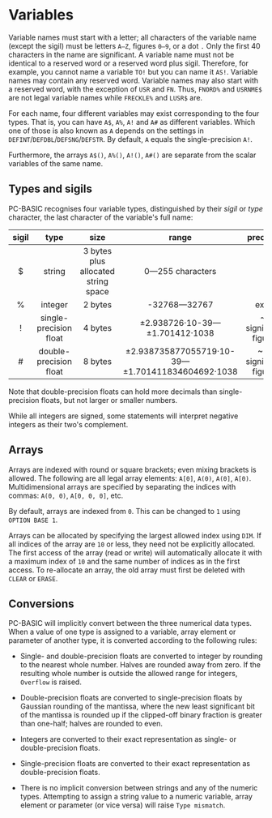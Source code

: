 # Variables

Variable names must start with a letter; all characters of the variable name (except the sigil) must be letters `A—Z`, figures `0—9`, or a dot `.` Only the first 40 characters in the name are significant. A variable name must not be identical to a reserved word or a reserved word plus sigil. Therefore, for example, you cannot name a variable `TO!` but you can name it `AS!`. Variable names may contain any reserved word. Variable names may also start with a reserved word, with the exception of `USR` and `FN`. Thus, `FNORD%` and `USRNME$` are not legal variable names while `FRECKLE%` and `LUSR$` are.

For each name, four different variables may exist corresponding to the four types. That is, you can have `A$`, `A%`, `A!` and `A#` as different variables. Which one of those is also known as `A` depends on the settings in `DEFINT`/`DEFDBL`/`DEFSNG`/`DEFSTR`. By default, `A` equals the single-precision `A!`.

Furthermore, the arrays `A$()`, `A%()`, `A!()`, `A#()` are separate from the scalar variables of the same name.

## Types and sigils
PC-BASIC recognises four variable types, distinguished by their *sigil* or *type* character, the last character of the variable's full name:

| sigil | type | size | range | precision |
|:--:|:---:|:---:|:---:|:---:|
| $ | string | 3 bytes plus allocated string space | 0—255 characters |- |	
| % | integer | 2 bytes | -32768—32767 | exact |
| ! | single-precision float |	 4 bytes |±2.938726·10-39—±1.701412·1038 | ~6 significant figures |
| # |double-precision float | 8 bytes | ±2.938735877055719·10-39—±1.701411834604692·1038 |	~16 significant figures |

Note that double-precision floats can hold more decimals than single-precision floats, but not larger or smaller numbers.

While all integers are signed, some statements will interpret negative integers as their two's complement.

## Arrays
Arrays are indexed with round or square brackets; even mixing brackets is allowed. The following are all legal array elements: `A[0]`, `A(0)`, `A(0]`, `A[0)`. Multidimensional arrays are specified by separating the indices with commas: `A(0, 0)`, `A[0, 0, 0]`, etc.

By default, arrays are indexed from `0`. This can be changed to `1` using `OPTION BASE 1`.

Arrays can be allocated by specifying the largest allowed index using `DIM`. If all indices of the array are `10` or less, they need not be explicitly allocated. The first access of the array (read or write) will automatically allocate it with a maximum index of `10` and the same number of indices as in the first access. To re-allocate an array, the old array must first be deleted with `CLEAR` or `ERASE`.

## Conversions
PC-BASIC will implicitly convert between the three numerical data types. When a value of one type is assigned to a variable, array element or parameter of another type, it is converted according to the following rules:

* Single- and double-precision floats are converted to integer by rounding to the nearest whole number. Halves are rounded away from zero. If the resulting whole number is outside the allowed range for integers, `Overflow` is raised.

* Double-precision floats are converted to single-precision floats by Gaussian rounding of the mantissa, where the new least significant bit of the mantissa is rounded up if the clipped-off binary fraction is greater than one-half; halves are rounded to even.

* Integers are converted to their exact representation as single- or double-precision floats.

* Single-precision floats are converted to their exact representation as double-precision floats.

* There is no implicit conversion between strings and any of the numeric types. Attempting to assign a string value to a numeric variable, array element or parameter (or vice versa) will raise `Type mismatch`.